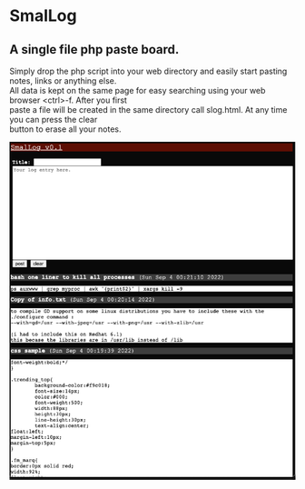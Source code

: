 # SmalLog
## A single file php paste board.

Simply drop the php script into your web directory and easily start pasting notes, links or anything else.  
All data is kept on the same page for easy searching using your web browser \<ctrl\>-f.  After you first  
paste a file will be created in the same directory call slog.html.  At any time you can press the clear  
button to erase all your notes.

![SmalLog](https://github.com/woodyk/SmalLog/blob/main/SmallLog-screenshot.png?raw=true)
